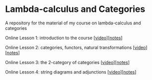 # Lambda-calculus and Categories
A repository for the material of my course on lambda-calculus and categories

Online Lesson 1: introduction to the course [[video](https://us02web.zoom.us/rec/share/n_pvSS5lHAaE5Dxmcb-gbmRv1DB4E_blgSg59DrYYFhuPuBwEbecLXBqEYx0Csql.5s63NimbikZWNaCp?startTime=1601054013000)][[notes](https://github.com/pamellies/lambda-calculus-and-categories/blob/master/LambdaCalculusAndCategories-OnlineNotes1.pdf)]

Online Lesson 2: categories, functors, natural transformations [[video](https://us02web.zoom.us/rec/play/5CDUO57ThFQqd5VR-ndW9Rs-c5SStqWCsOcmLW8RSZ7auuZDfVAGFVPZEzQPu_dcfu-WIfZ7l6uv3BGg.6QDbEKYscx2pygpn?continueMode=true&_x_zm_rtaid=fO3DpxSCQxKZXg7DIQCDPg.1602103420184.cd75d6cc607b1b576b4ad15deb3b3a04&_x_zm_rhtaid=364)][[notes](https://github.com/pamellies/lambda-calculus-and-categories/blob/master/LambdaCalculusAndCategories-OnlineNotes2.pdf)]

Online Lesson 3: the 2-category of categories [[video](https://us02web.zoom.us/rec/share/dBjcRgKUMURzJkTwZQMFdLlxWhnmqho-hNjkOBu11R8vRfnqFk4vImRyXCLIGXhR.6SSAp3sbBtq0oK3p?startTime=1603177314000)][[notes](https://github.com/pamellies/lambda-calculus-and-categories/blob/master/LambdaCalculusAndCategories-OnlineNotes3.pdf)]

Online Lesson 4: string diagrams and adjunctions [[video](https://us02web.zoom.us/rec/share/sd9VvkiE0BKzYjXVRINtv_xTL2EuHHeY3BOgPphFnRzxz6Z_ucj01b5_zOAXwuLb.gJ4woMHBeEoAtqkR?startTime=1602868393000)][[notes](https://github.com/pamellies/lambda-calculus-and-categories/blob/master/LambdaCalculusAndCategories-OnlineNotes4.pdf)]
